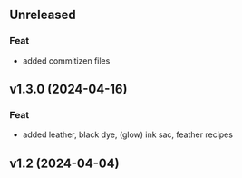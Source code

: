 ## Unreleased

### Feat

- added commitizen files

## v1.3.0 (2024-04-16)

### Feat

- added leather, black dye, (glow) ink sac, feather recipes

## v1.2 (2024-04-04)
